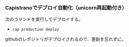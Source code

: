 ### Capistranoでデプロイ自動化（unicorn再起動付き）

次のコマンドを実行してデプロイする。

  - `cap production deploy`

githubのレポジトリがデプロイされるので、更新を忘れずに。
